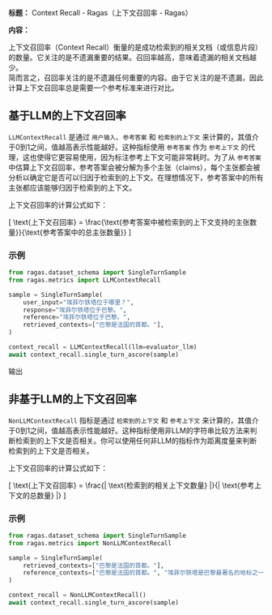 
**标题：** Context Recall - Ragas（上下文召回率 - Ragas）

**内容：**

上下文召回率（Context Recall）衡量的是成功检索到的相关文档（或信息片段）的数量。它关注的是不遗漏重要的结果。召回率越高，意味着遗漏的相关文档越少。  
简而言之，召回率关注的是不遗漏任何重要的内容。由于它关注的是不遗漏，因此计算上下文召回率总是需要一个参考标准来进行对比。

## 基于LLM的上下文召回率

`LLMContextRecall` 是通过 `用户输入`、`参考答案` 和 `检索到的上下文` 来计算的，其值介于0到1之间，值越高表示性能越好。这种指标使用 `参考答案` 作为 `参考上下文` 的代理，这也使得它更容易使用，因为标注参考上下文可能非常耗时。为了从 `参考答案` 中估算上下文召回率，参考答案会被分解为多个主张（claims），每个主张都会被分析以确定它是否可以归因于检索到的上下文。在理想情况下，参考答案中的所有主张都应该能够归因于检索到的上下文。

上下文召回率的计算公式如下：

\[ \text{上下文召回率} = \frac{\text{参考答案中被检索到的上下文支持的主张数量}}{\text{参考答案中的总主张数量}} \]

### 示例

```python
from ragas.dataset_schema import SingleTurnSample
from ragas.metrics import LLMContextRecall

sample = SingleTurnSample(
    user_input="埃菲尔铁塔位于哪里？",
    response="埃菲尔铁塔位于巴黎。",
    reference="埃菲尔铁塔位于巴黎。",
    retrieved_contexts=["巴黎是法国的首都。"],
)

context_recall = LLMContextRecall(llm=evaluator_llm)
await context_recall.single_turn_ascore(sample)
```

输出

## 非基于LLM的上下文召回率

`NonLLMContextRecall` 指标是通过 `检索到的上下文` 和 `参考上下文` 来计算的，其值介于0到1之间，值越高表示性能越好。这种指标使用非LLM的字符串比较方法来判断检索到的上下文是否相关。你可以使用任何非LLM的指标作为距离度量来判断检索到的上下文是否相关。

上下文召回率的计算公式如下：

\[ \text{上下文召回率} = \frac{\| \text{检索到的相关上下文数量} \|}{\| \text{参考上下文的总数量} \|} \]

### 示例

```python
from ragas.dataset_schema import SingleTurnSample
from ragas.metrics import NonLLMContextRecall

sample = SingleTurnSample(
    retrieved_contexts=["巴黎是法国的首都。"],
    reference_contexts=["巴黎是法国的首都。", "埃菲尔铁塔是巴黎最著名的地标之一。"]
)

context_recall = NonLLMContextRecall()
await context_recall.single_turn_ascore(sample)
```
